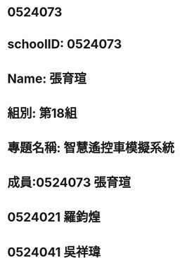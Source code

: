 # 0524073
# schoolID: 0524073 
# Name: 張育瑄
# 組別: 第18組
# 專題名稱: 智慧遙控車模擬系統
# 成員:0524073 張育瑄
#      0524021 羅鈞煌
#      0524041 吳祥瑋 

